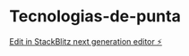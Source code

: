 # Tecnologias-de-punta

[Edit in StackBlitz next generation editor ⚡️](https://stackblitz.com/~/github.com/KLI31/Tecnologias-de-punta)